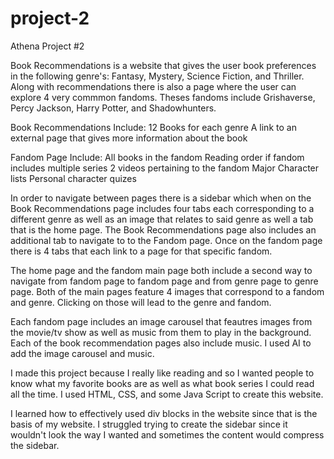 # project-2
Athena Project #2

Book Recommendations is a website that gives the user book preferences in the following genre's: Fantasy, Mystery, Science Fiction, and Thriller. Along with recommendations there is also a page where the user can explore 4 very commmon fandoms. Theses fandoms include Grishaverse, Percy Jackson, Harry Potter, and Shadowhunters.

Book Recommendations Include: 12 Books for each genre A link to an external page that gives more information about the book

Fandom Page Include: All books in the fandom Reading order if fandom includes multiple series 2 videos pertaining to the fandom Major Character lists Personal character quizes

In order to navigate between pages there is a sidebar which when on the Book Recommendations page includes four tabs each corresponding to a different genre as well as an image that relates to said genre as well a tab that is the home page. The Book Recommendations page also includes an additional tab to navigate to to the Fandom page. Once on the fandom page there is 4 tabs that each link to a page for that specific fandom.

The home page and the fandom main page both include a second way to navigate from fandom page to fandom page and from genre page to genre page. Both of the main pages feature 4 images that correspond to a fandom and genre. Clicking on those will lead to the genre and fandom.

Each fandom page includes an image carousel that feautres images from the movie/tv show as well as music from them to play in the background. Each of the book recommendation pages also include music. I used AI to add the image carousel and music.

I made this project because I really like reading and so I wanted people to know what my favorite books are as well as what book series I could read all the time. I used HTML, CSS, and some Java Script to create this website.

I learned how to effectively used div blocks in the website since that is the basis of my website. I struggled trying to create the sidebar since it wouldn't look the way I wanted and sometimes the content would compress the sidebar.

